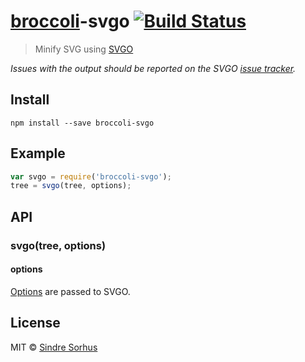 # [broccoli](https://github.com/joliss/broccoli)-svgo [![Build Status](https://travis-ci.org/sindresorhus/broccoli-svgo.png?branch=master)](https://travis-ci.org/sindresorhus/broccoli-svgo)

> Minify SVG using [SVGO](https://github.com/svg/svgo)

*Issues with the output should be reported on the SVGO [issue tracker](https://github.com/svg/svgo/issues).*


## Install

```
npm install --save broccoli-svgo
```


## Example

```js
var svgo = require('broccoli-svgo');
tree = svgo(tree, options);
```


## API

### svgo(tree, options)

#### options

[Options](https://github.com/sindresorhus/grunt-svgmin#available-optionsplugins) are passed to SVGO.


## License

MIT © [Sindre Sorhus](http://sindresorhus.com)

